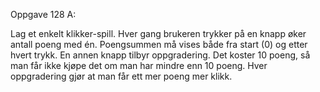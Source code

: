 
Oppgave 128 A:

Lag et enkelt klikker-spill.
Hver gang brukeren trykker på en knapp øker antall poeng med én.
Poengsummen må vises både fra start (0) og etter hvert trykk.
En annen knapp tilbyr oppgradering.
Det koster 10 poeng, så man får ikke kjøpe det om man har mindre enn 10 poeng.
Hver oppgradering gjør at man får ett mer poeng mer klikk.